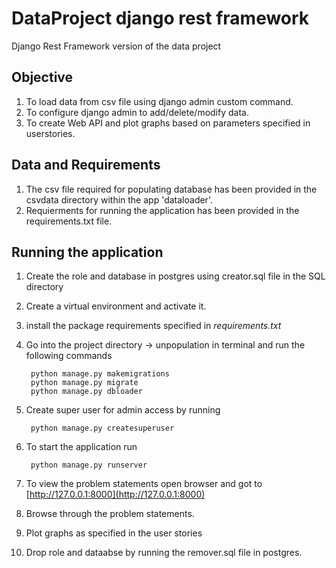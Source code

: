 # DataProject django rest framework

Django Rest Framework version of the data project

## Objective

1. To load data from csv file using django admin custom command.
2. To configure django admin to add/delete/modify data.
3. To create Web API and plot graphs based on parameters specified in userstories.

## Data and Requirements

1. The csv file required for populating database has been provided in the csvdata directory within the app 'dataloader'.
2. Requierments for running the application has been provided in the requirements.txt file.

## Running the application

1. Create the role and database in postgres using creator.sql file in the SQL directory
2. Create a virtual environment and activate it.
3. install the package requirements specified in *requirements.txt*
4. Go into the project directory -> unpopulation in terminal and run the following commands

        python manage.py makemigrations
        python manage.py migrate
        python manage.py dbloader
5. Create super user for admin access by running
        
        python manage.py createsuperuser
6. To start the application run

        python manage.py runserver
7. To view the problem statements open browser and got to [http://127.0.0.1:8000](http://127.0.0.1:8000)
8. Browse through the problem statements.
9. Plot graphs as specified in the user stories
10. Drop role and dataabse by running the remover.sql file in postgres.